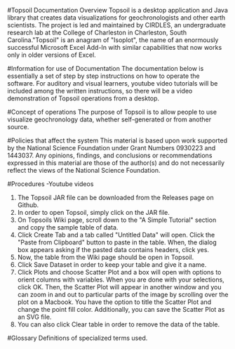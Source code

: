 #Topsoil Documentation Overview
Topsoil is a desktop application and Java library that creates data visualizations for geochronologists and other earth scientists. 
The project is led and maintained by CIRDLES, an undergraduate research lab at the College of Charleston in Charleston, South Carolina."Topsoil" is an anagram of "Isoplot", the name of an enormously successful Microsoft Excel Add-In with similar capabilities that now works only in older versions of Excel.



#Information for use of Documentation
The documentation below is essentially a set of step by step instructions on how to operate the software. For auditory and visual learners, youtube video tutorials will be included among the written instructions, so there will be a video demonstration of Topsoil operations from a desktop.

#Concept of operations
The purpose of Topsoil is to allow people to use visualize geochronology data, whether self-generated or from another source. 
	
#Policies that affect the system
This material is based upon work supported by the National Science Foundation under Grant Numbers 0930223 and 1443037.
  Any opinions, findings, and conclusions or recommendations expressed in this material are those of the author(s) and do
  not necessarily reflect the views of the National Science Foundation.
	
#Procedures
  -Youtube videos
  
1. The Topsoil JAR file can be downloaded from the Releases page on Github.
2. In order to open Topsoil, simply click on the JAR file.
3. On Topsoils Wiki page, scroll down to the "A Simple Tutorial" section and copy the sample table of data.
4. Click Create Tab and a tab called "Untitled Data" will open. Click the "Paste from Clipboard" button to paste in the table. When, the dialog box appears asking if the pasted data contains headers, click yes.
5. Now, the table from the Wiki page should be open in Topsoil.
6. Click Save Dataset in order to keep your table and give it a name.
7. Click Plots and choose Scatter Plot and a box will open with options to orient columns with variables. When you are done with your selections, click OK. Then, the Scatter Plot will appear in another window and you can zoom in and out to particular parts of the image by scrolling over the plot on a Macbook. You have the option to title the Scatter Plot and change the point fill color. Additionally, you can save the Scatter Plot as an SVG file.
8. You can also click Clear table in order to remove the data of the table.

#Glossary
Definitions of specialized terms used. 
